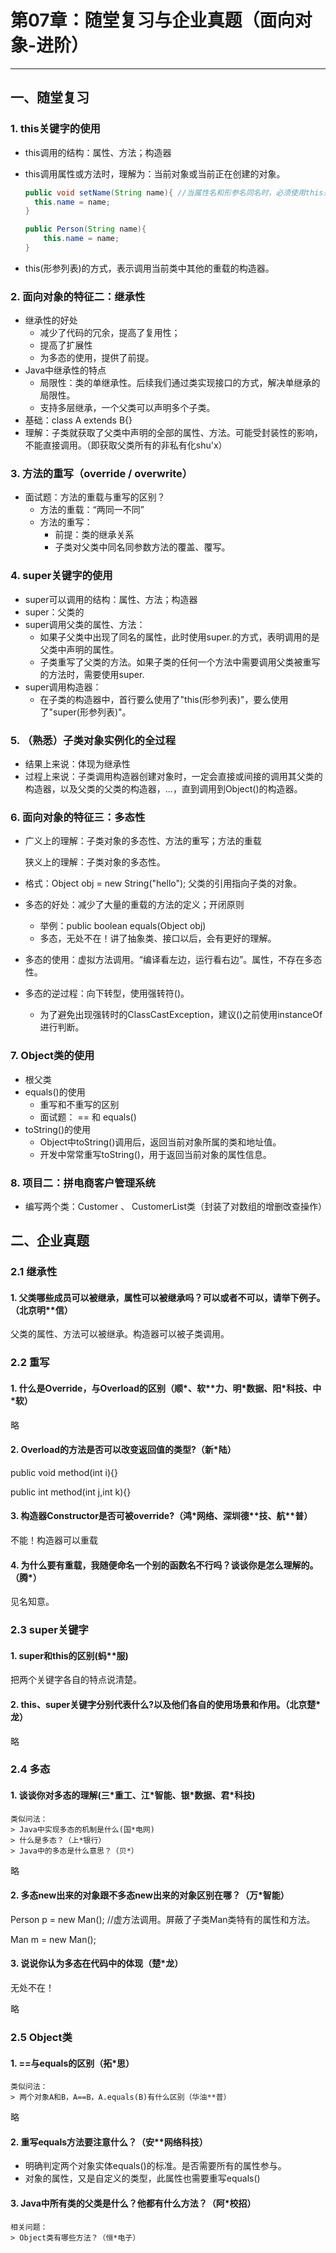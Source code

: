 # 第07章：随堂复习与企业真题（面向对象-进阶）

***

## 一、随堂复习

### 1. this关键字的使用

- this调用的结构：属性、方法；构造器

- this调用属性或方法时，理解为：当前对象或当前正在创建的对象。

  ```java
  public void setName(String name){ //当属性名和形参名同名时，必须使用this来区分
  	this.name = name;
  }
  
  public Person(String name){
      this.name = name;
  }
  ```

- this(形参列表)的方式，表示调用当前类中其他的重载的构造器。

### 2. 面向对象的特征二：继承性

- 继承性的好处
  - 减少了代码的冗余，提高了复用性；
  - 提高了扩展性
  - 为多态的使用，提供了前提。
- Java中继承性的特点
  - 局限性：类的单继承性。后续我们通过类实现接口的方式，解决单继承的局限性。
  - 支持多层继承，一个父类可以声明多个子类。
- 基础：class A extends B{}
- 理解：子类就获取了父类中声明的全部的属性、方法。可能受封装性的影响，不能直接调用。（即获取父类所有的非私有化shu'x）

### 3. 方法的重写（override / overwrite）

- 面试题：方法的重载与重写的区别？
  - 方法的重载：“两同一不同”
  - 方法的重写：
    - 前提：类的继承关系
    - 子类对父类中同名同参数方法的覆盖、覆写。

### 4. super关键字的使用

- super可以调用的结构：属性、方法；构造器
- super：父类的
- super调用父类的属性、方法：
  - 如果子父类中出现了同名的属性，此时使用super.的方式，表明调用的是父类中声明的属性。
  - 子类重写了父类的方法。如果子类的任何一个方法中需要调用父类被重写的方法时，需要使用super.
- super调用构造器：
  - 在子类的构造器中，首行要么使用了"this(形参列表)"，要么使用了"super(形参列表)"。

### 5. （熟悉）子类对象实例化的全过程

- 结果上来说：体现为继承性
- 过程上来说：子类调用构造器创建对象时，一定会直接或间接的调用其父类的构造器，以及父类的父类的构造器，...，直到调用到Object()的构造器。

### 6. 面向对象的特征三：多态性

- 广义上的理解：子类对象的多态性、方法的重写；方法的重载

  狭义上的理解：子类对象的多态性。

- 格式：Object obj = new String("hello");   父类的引用指向子类的对象。
- 多态的好处：减少了大量的重载的方法的定义；开闭原则
  - 举例：public boolean equals(Object obj)
  - 多态，无处不在！讲了抽象类、接口以后，会有更好的理解。
- 多态的使用：虚拟方法调用。“编译看左边，运行看右边”。属性，不存在多态性。
- 多态的逆过程：向下转型，使用强转符()。
  - 为了避免出现强转时的ClassCastException，建议()之前使用instanceOf进行判断。

### 7. Object类的使用

- 根父类
- equals()的使用
  - 重写和不重写的区别
  - 面试题： == 和 equals()
- toString()的使用
  - Object中toString()调用后，返回当前对象所属的类和地址值。
  - 开发中常常重写toString()，用于返回当前对象的属性信息。

### 8. 项目二：拼电商客户管理系统

- 编写两个类：Customer 、 CustomerList类（封装了对数组的增删改查操作）




## 二、企业真题

### 2.1 继承性

#### 1. 父类哪些成员可以被继承，属性可以被继承吗？可以或者不可以，请举下例子。（北京明**信）

父类的属性、方法可以被继承。构造器可以被子类调用。



### 2.2 重写

#### 1. 什么是Override，与Overload的区别（顺\*、软\*\*力、明\*数据、阳\*科技、中*软）

略

#### 2. Overload的方法是否可以改变返回值的类型?（新*陆）

public void method(int i){}

public int method(int j,int k){}

#### 3. 构造器Constructor是否可被override?（鸿*网络、深圳德**技、航\*\*普）

不能！构造器可以重载

#### 4. 为什么要有重载，我随便命名一个别的函数名不行吗？谈谈你是怎么理解的。（腾*）

见名知意。

### 2.3 super关键字

#### 1. super和this的区别(蚂**服)

把两个关键字各自的特点说清楚。

#### 2. this、super关键字分别代表什么?以及他们各自的使用场景和作用。（北京楚*龙）

略

### 2.4 多态

#### 1. 谈谈你对多态的理解(三*重工、江\*智能、银\*数据、君\*科技)

```
类似问法：
> Java中实现多态的机制是什么(国*电网)
> 什么是多态？（上*银行）
> Java中的多态是什么意思？（贝*）
```

略



#### 2. 多态new出来的对象跟不多态new出来的对象区别在哪？（万*智能）

Person p = new Man();  //虚方法调用。屏蔽了子类Man类特有的属性和方法。

Man m = new Man(); 



#### 3. 说说你认为多态在代码中的体现（楚*龙）

无处不在！

略

### 2.5 Object类

#### 1. ==与equals的区别（拓*思）

```
类似问法：
> 两个对象A和B，A==B，A.equals(B)有什么区别（华油**普）
```

略



#### 2. 重写equals方法要注意什么？（安**网络科技）

- 明确判定两个对象实体equals()的标准。是否需要所有的属性参与。
- 对象的属性，又是自定义的类型，此属性也需要重写equals()

#### 3. Java中所有类的父类是什么？他都有什么方法？（阿*校招）

```
相关问题：
> Object类有哪些方法？（恒*电子）
```

